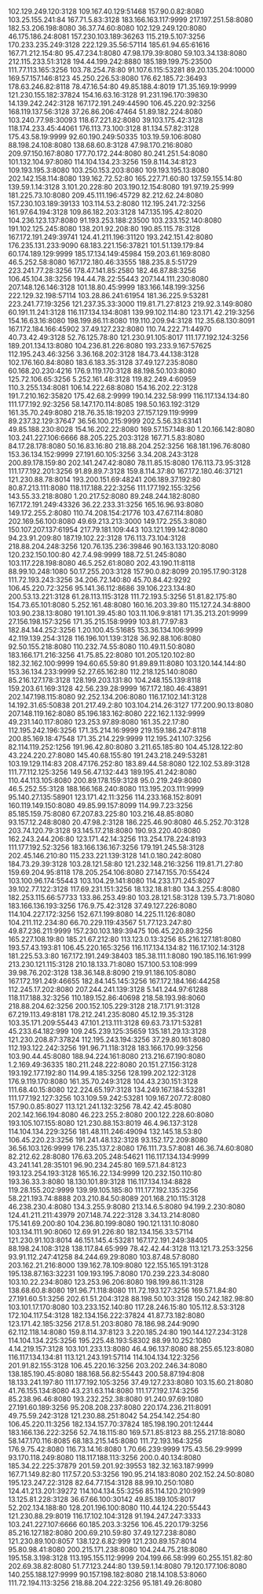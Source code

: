 102.129.249.120:3128
109.167.40.129:51468
157.90.0.82:8080
103.25.155.241:84
167.71.5.83:3128
183.166.163.117:9999
217.197.251.58:8080
182.53.206.198:8080
36.37.74.60:8080
102.129.249.120:8080
46.175.186.24:8081
157.230.103.189:36263
115.219.5.107:3256
170.233.235.249:3128
222.129.35.56:57114
185.61.94.65:61616
167.71.212.154:80
95.47.234.1:8080
47.98.179.39:8080
59.103.34.138:8080
212.115.233.51:3128
194.44.199.242:8880
185.189.199.75:23500
111.77.113.165:3256
103.78.254.78:80
91.107.6.115:53281
89.20.135.204:10000
169.57.157.146:8123
45.250.226.53:8080
176.62.185.72:36493
178.63.246.82:8118
78.47.16.54:80
49.85.188.4:8019
171.35.169.19:9999
121.230.155.182:37824
154.16.63.16:3128
91.231.196.170:39830
14.139.242.242:3128
167.172.191.249:44590
106.45.220.92:3256
168.119.137.56:3128
37.26.86.206:47464
51.89.182.224:8080
103.240.77.98:30093
118.67.221.82:8080
39.103.175.42:3128
118.174.233.45:44061
176.113.73.100:3128
81.134.57.82:3128
175.43.58.19:9999
92.60.190.249:50335
103.19.59.106:8080
88.198.24.108:8080
138.68.60.8:3128
47.98.170.216:8080
209.97.150.167:8080
177.70.172.244:8080
80.241.251.54:8080
101.132.104.97:8080
114.104.134.23:3256
159.8.114.34:8123
109.193.195.3:8080
103.250.153.203:8080
109.193.195.13:8080
202.142.158.114:8080
139.162.72.52:80
165.227.71.60:80
137.59.155.14:80
139.59.1.14:3128
3.101.20.228:80
203.190.12.154:8080
191.97.19.25:999
181.225.73.10:8080
209.45.111.196:45729
82.212.62.24:8080
157.230.103.189:39133
103.114.53.2:8080
112.195.241.72:3256
161.97.64.194:3128
109.86.182.203:3128
147.135.195.42:8020
104.236.123.137:8080
91.193.253.188:23500
103.233.152.140:8080
191.102.125.245:8080
138.201.92.208:80
190.85.115.78:3128
167.172.191.249:39741
124.41.211.196:31120
193.242.151.42:8080
176.235.131.233:9090
68.183.221.156:37821
101.51.139.179:84
60.174.189.129:9999
185.17.134.149:45984
159.203.61.169:8080
46.5.252.58:8080
167.172.180.46:33555
188.235.8.5:51729
223.241.77.28:3256
178.47.141.85:2580
182.46.87.88:3256
106.45.104.38:3256
194.44.78.22:55443
207.144.111.230:8080
207.148.126.146:3128
101.18.80.45:9999
183.166.148.199:3256
222.129.32.198:57114
103.28.86.241:61954
181.36.225.9:53281
223.241.77.19:3256
121.237.35.33:3000
119.81.71.27:8123
219.92.3.149:8080
60.191.11.241:3128
116.117.134.134:8081
139.99.102.114:80
123.171.42.219:3256
154.16.63.16:8080
198.199.86.11:8080
119.110.209.94:3128
112.35.68.130:8091
167.172.184.166:45902
37.49.127.232:8080
110.74.222.71:44970
40.73.42.49:3128
52.76.125.78:80
121.230.91.105:8017
111.177.192.124:3256
189.201.134.13:8080
104.236.81.226:8080
193.233.9.167:57625
112.195.243.46:3256
3.36.168.202:3128
184.73.44.138:3128
102.176.160.84:8080
183.6.183.35:3128
37.49.127.235:8080
60.168.20.230:4216
176.9.119.170:3128
88.198.50.103:8080
125.72.106.65:3256
5.252.161.48:3128
119.82.249.4:60959
110.3.255.134:8081
106.14.222.68:8080
154.16.202.22:3128
191.7.210.162:35820
175.42.68.2:9999
190.14.232.58:999
116.117.134.134:80
111.177.192.92:3256
58.147.170.114:8085
198.50.163.192:3129
161.35.70.249:8080
218.76.35.18:19203
27.157.129.119:9999
89.237.32.129:37647
36.56.100.215:9999
202.5.56.33:63141
49.85.188.230:8028
154.16.202.22:8080
169.57.157.148:80
1.20.166.142:8080
103.241.227.106:6666
88.205.225.203:3128
167.71.5.83:8080
84.17.28.178:8080
50.16.83.16:80
218.88.204.252:3256
168.181.196.76:8080
153.36.134.152:9999
27.191.60.105:3256
3.34.208.243:3128
200.89.178.159:80
202.141.247.42:8080
78.11.85.15:8080
176.113.73.95:3128
111.177.192.201:3256
91.89.89.7:3128
159.8.114.37:80
167.172.180.46:37121
121.230.88.78:8014
193.200.151.69:48241
206.189.37.192:80
80.87.213.111:8080
118.117.188.222:3256
111.177.192.155:3256
143.55.33.218:8080
1.20.217.52:8080
89.248.244.182:8080
167.172.191.249:43326
36.22.233.31:3256
165.16.96.93:8080
149.172.255.2:8080
110.74.208.154:21776
103.47.67.114:8080
202.169.56.100:8080
49.69.213.213:3000
149.172.255.3:8080
150.107.207.137:61954
217.79.181.109:443
103.121.199.142:8080
94.23.91.209:80
187.19.102.22:3128
176.113.73.104:3128
218.88.204.248:3256
120.76.135.236:39846
90.163.133.120:8080
120.232.150.100:80
42.7.4.98:9999
188.72.51.245:8080
103.117.228.198:8080
46.5.252.61:8080
202.43.190.11:8118
88.99.10.248:1080
50.17.255.203:3128
157.90.0.82:8099
20.195.17.90:3128
111.72.193.243:3256
34.206.72.140:80
45.70.84.42:9292
106.45.220.72:3256
95.141.36.112:8686
39.106.223.134:80
200.53.13.221:3128
61.28.113.115:3128
111.72.193.5:3256
51.81.82.175:80
154.73.65.101:8080
5.252.161.48:8080
160.16.203.39:80
115.127.24.34:8800
103.90.238.13:8080
191.101.39.45:80
103.11.106.9:8181
171.35.213.201:9999
27.156.198.157:3256
171.35.215.158:9999
103.81.77.97:83
182.84.144.252:3256
1.20.100.45:51685
153.36.134.106:9999
42.119.139.254:3128
116.196.101.139:3128
36.92.88.106:8080
92.50.155.218:8080
110.232.74.55:8080
110.49.11.50:8080
183.166.171.216:3256
41.75.85.22:8080
101.205.120.102:80
182.32.162.100:9999
194.60.65.59:80
91.89.89.11:8080
103.120.144.144:80
153.36.134.233:9999
52.27.65.162:80
112.218.125.140:8080
85.216.127.178:3128
128.199.203.131:80
104.248.155.139:8118
159.203.61.169:3128
42.56.239.28:9999
167.172.180.46:43891
202.147.198.115:8080
92.252.134.206:8080
116.17.102.141:3128
14.192.31.65:50838
201.217.49.2:80
103.104.214.26:3127
177.200.90.13:8080
207.148.119.162:8080
85.196.183.162:8080
222.162.1.132:9999
49.231.140.117:8080
123.253.97.89:8080
161.35.22.17:80
112.195.242.196:3256
171.35.214.16:9999
219.159.186.247:8118
200.85.169.18:47548
171.35.214.229:9999
112.195.241.107:3256
82.114.119.252:1256
191.96.42.80:8080
3.211.65.185:80
104.45.128.122:80
43.224.220.27:8080
145.40.68.155:80
191.243.218.249:53281
103.19.129.114:83
208.47.176.252:80
183.89.44.58:8080
122.102.53.89:3128
111.77.112.125:3256
149.56.47.132:443
189.195.41.242:8080
110.44.113.105:8080
200.89.178.159:3128
95.0.219.249:8080
46.5.252.55:3128
188.166.168.240:8080
113.195.203.111:9999
95.140.27.135:58901
123.171.42.11:3256
114.233.168.152:8091
160.119.149.150:8080
49.85.99.157:8099
114.99.7.23:3256
85.185.159.75:8080
67.207.83.225:80
103.216.48.85:8080
93.157.12.248:8080
20.47.98.2:3128
186.225.46.90:8080
46.5.252.70:3128
203.74.120.79:3128
93.145.17.218:8080
190.93.220.40:8080
162.243.244.206:80
123.171.42.14:3256
113.254.178.224:8193
111.177.192.52:3256
183.166.136.167:3256
179.191.245.58:3128
202.45.146.210:80
115.233.221.139:3128
141.0.180.242:8080
184.73.29.39:3128
103.28.121.58:80
121.232.148.216:3256
119.81.71.27:80
159.69.204.95:8118
178.205.254.106:8080
27.147.155.70:55424
103.100.96.174:55443
103.104.29.141:8080
114.233.171.245:8027
39.102.77.122:3128
117.69.231.151:3256
18.132.18.81:80
134.3.255.4:8080
182.253.115.66:57733
133.86.253.49:80
103.28.121.58:3128
139.5.73.71:8080
183.166.136.193:3256
176.9.75.42:3128
37.49.127.226:8080
114.104.227.172:3256
152.67.1.199:8080
14.225.11.126:8080
104.211.112.234:80
66.70.229.119:43567
51.77.123.247:80
49.87.236.211:9999
157.230.103.189:39475
106.45.220.89:3256
165.227.108.19:80
185.21.67.212:80
113.123.0.13:3256
85.216.127.181:8080
193.57.43.193:81
106.45.220.165:3256
116.117.134.134:82
116.17.102.14:3128
181.225.53.3:80
167.172.191.249:38403
185.38.111.1:8080
190.185.116.161:999
213.230.121.115:3128
210.18.133.71:8080
157.100.53.108:999
39.98.76.202:3128
138.36.148.8:8090
219.91.186.105:8080
167.172.191.249:46655
182.84.145.145:3256
167.172.184.166:44258
112.245.17.202:8080
207.244.241.139:3128
5.141.244.97:61288
118.117.188.32:3256
110.189.152.86:40698
218.58.193.98:8060
218.88.204.62:3256
200.152.105.229:3128
218.7.171.91:3128
67.219.113.49:8181
178.212.241.235:8080
45.12.19.35:3128
103.35.171.209:55443
47.101.213.111:3128
69.63.73.171:53281
45.233.64.182:999
109.245.239.125:35659
135.181.29.13:3128
121.230.208.87:37824
112.195.243.194:3256
37.29.80.161:8080
112.193.122.242:3256
191.96.71.118:3128
183.166.170.99:3256
103.90.44.45:8080
188.94.224.161:8080
213.216.67.190:8080
1.2.169.49:36335
180.211.248.222:8080
20.151.27.156:3128
193.192.177.192:80
114.99.4.185:3256
128.199.202.122:3128
176.9.119.170:8080
161.35.70.249:3128
104.43.230.151:3128
111.68.40.15:8080
122.224.65.197:3128
134.249.167.184:53281
111.177.192.127:3256
103.109.59.242:53281
109.167.207.72:8080
157.90.0.85:8027
113.121.241.132:3256
78.42.42.45:8080
202.142.166.194:8080
46.223.255.2:8080
200.122.228.60:8080
193.105.107.155:8080
121.230.88.153:8019
46.4.96.137:3128
114.104.134.229:3256
181.48.111.246:49094
132.145.18.53:80
106.45.220.23:3256
191.241.48.132:3128
93.152.172.209:8080
36.56.103.126:9999
176.235.137.2:8080
176.111.73.57:8081
46.36.74.60:8080
82.212.62.28:8080
176.63.205.248:54621
116.117.134.134:9999
43.241.141.28:35101
96.90.234.245:80
169.57.1.84:8123
193.123.254.193:3128
165.16.22.134:9999
120.232.150.110:80
193.36.33.3:8080
18.130.101.89:3128
116.117.134.134:8828
119.28.155.202:9999
139.99.105.185:80
111.177.192.135:3256
58.221.193.74:8888
203.210.84.50:8089
201.168.210.115:3128
46.238.230.4:8080
134.3.255.9:8080
213.14.6.5:8080
94.199.2.230:8080
124.41.211.211:43979
207.148.74.222:3128
3.34.13.214:8080
175.141.69.200:80
104.236.80.199:8080
190.121.131.10:8080
103.134.111.90:8060
12.69.91.226:80
182.134.156.33:57114
121.230.91.103:8014
46.151.145.4:53281
167.172.191.249:38405
88.198.24.108:3128
138.117.84.65:999
78.42.42.44:3128
113.121.73.253:3256
93.91.112.247:41258
84.244.69.29:8080
103.87.48.57:8080
203.162.21.216:8000
139.162.78.109:8080
122.155.165.191:3128
195.138.87.163:32231
109.193.195.7:8080
170.239.223.34:8080
103.10.22.234:8080
123.253.96.206:8080
198.199.86.11:3128
138.68.60.8:8080
191.96.71.118:8080
111.72.193.127:3256
169.57.1.84:80
27.191.60.51:3256
202.61.51.204:3128
88.198.50.103:3128
150.242.182.98:80
103.101.17.170:8080
103.233.152.140:80
117.28.246.15:80
105.112.8.53:3128
172.104.117.54:3128
182.134.156.222:37824
41.87.73.182:8080
123.171.42.185:3256
217.8.51.203:8080
78.186.98.244:9090
62.112.118.14:8080
159.8.114.37:8123
3.220.185.24:80
190.144.127.234:3128
114.104.134.225:3256
195.225.48.193:58302
88.99.10.252:1080
4.14.219.157:3128
103.101.233.13:8080
46.4.96.137:8080
88.255.65.123:8080
116.117.134.134:81
113.121.243.191:57114
114.104.134.122:3256
201.91.82.155:3128
106.45.220.16:3256
203.202.246.34:8080
138.185.190.45:8080
188.168.56.82:55443
200.58.87.194:808
18.133.241.197:80
111.177.192.105:3256
37.49.127.233:8080
103.15.60.21:8080
41.76.155.134:8080
43.231.63.114:8080
111.177.192.174:3256
85.238.96.46:8080
193.232.252.38:8080
91.240.97.69:1080
27.191.60.189:3256
95.208.208.237:8080
220.174.236.211:8091
49.75.59.242:3128
121.230.88.251:8042
54.254.142.254:80
106.45.220.11:3256
182.134.157.70:37824
185.198.190.201:12444
183.166.136.222:3256
52.74.18.115:80
169.57.1.85:8123
88.255.217.18:8080
58.147.170.116:8085
68.183.215.145:8080
111.72.193.164:3256
176.9.75.42:8080
116.73.14.16:8080
1.70.66.239:9999
175.43.56.29:9999
93.170.118.249:8080
118.117.188.113:3256
200.0.40.134:8080
185.34.22.225:37879
201.59.201.92:39553
182.32.163.187:9999
167.71.149.82:80
117.57.20.53:3256
190.95.214.183:8080
202.152.24.50:8080
195.123.247.22:3128
82.64.77.154:3128
88.99.10.250:1080
124.41.213.201:39272
114.104.134.55:3256
85.114.120.210:999
13.125.81.228:3128
36.67.66.100:30142
49.85.189.105:8017
52.202.134.188:80
128.201.196.100:8080
110.44.124.220:55443
121.230.88.29:8019
116.17.102.104:3128
91.194.247.247:3333
103.241.227.107:6666
60.185.203.3:3256
106.45.220.179:3256
85.216.127.182:8080
200.69.210.59:80
37.49.127.238:8080
121.230.89.100:8057
138.122.6.82:999
121.230.89.157:8014
95.80.98.41:8080
200.215.171.238:8080
104.244.75.218:8080
195.158.3.198:3128
113.195.155.112:9999
204.199.66.58:999
60.255.151.82:80
202.69.38.82:8080
51.77.123.244:80
139.59.1.14:8080
79.120.177.106:8080
140.255.188.127:9999
90.157.198.182:8080
218.14.108.53:8060
111.72.194.113:3256
218.88.204.222:3256
95.181.49.26:8080
